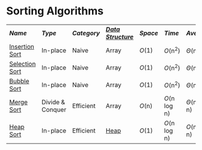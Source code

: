 # Sorting Algorithms
<table>
    <tr>
        <td><strong><i>Name</i></strong></td>
        <td><strong><i>Type</i></strong></td>
        <td><strong><i>Category</i></strong></td>
        <td><strong><i><a href="/quickreference/DataStructures/DataStructures">Data Structure</a></i></strong></td>
        <td><strong><i>Space</i></strong></td>
        <td><strong><i>Time</i></strong></td>
        <td><strong><i>Average</i></strong></td>
    </tr>
    <tr>
        <td><a href="/quickreference/Sorting/InsertionSort/InsertionSort">Insertion Sort</a></td>
        <td>In-place</td>
        <td>Naive</td>
        <td>Array</td>
        <td><i>O</i>(1)</td>
        <td><i>O</i>(n<sup>2</sup>)</td>
        <td><i>Θ</i>(n<sup>2</sup>)</td>
    </tr>
    <tr>
        <td><a href="/quickreference/Sorting/SelectionSort/SelectionSort">Selection Sort</a></td>
        <td>In-place</td>
        <td>Naive</td>
        <td>Array</td>
        <td><i>O</i>(1)</td>
        <td><i>O</i>(n<sup>2</sup>)</td>
        <td><i>Θ</i>(n<sup>2</sup>)</td>
    </tr>
    <tr>
        <td><a href="/quickreference/Sorting/BubbleSort/BubbleSort">Bubble Sort</a></td>
        <td>In-place</td>
        <td>Naive</td>
        <td>Array</td>
        <td><i>O</i>(1)</td>
        <td><i>O</i>(n<sup>2</sup>)</td>
        <td><i>Θ</i>(n<sup>2</sup>)</td>
    </tr>
    <tr>
        <td><a href="/quickreference/Sorting/MergeSort/MergeSort">Merge Sort</a></td>
        <td>Divide & Conquer</td>
        <td>Efficient</td>
        <td>Array</td>
        <td><i>O</i>(n)</td>
        <td><i>O</i>(n log n)</td>
        <td><i>Θ</i>(n log n)</td>
    </tr>
    <tr>
        <td><a href="/quickreference/Sorting/HeapSort/HeapSort">Heap Sort</a></td>
        <td>In-place</td>
        <td>Efficient</td>
        <td><a href="/quickreference/DataStructures/Heap/Heap">Heap</a></td>
        <td><i>O</i>(1)</td>
        <td><i>O</i>(n log n)</td>
        <td><i>O</i>(n log n)</td>
    </tr>
</table>